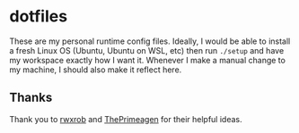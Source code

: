 # dotfiles

These are my personal runtime config files. Ideally, I would be able to install
a fresh Linux OS (Ubuntu, Ubuntu on WSL, etc) then run `./setup` and have my
workspace exactly how I want it. Whenever I make a manual change to my machine,
I should also make it reflect here.

## Thanks

Thank you to [rwxrob](https://www.twitch.tv/rwxrob) and
[ThePrimeagen](https://twitch.tv/theprimeagen) for their helpful ideas.

